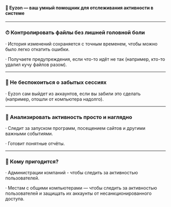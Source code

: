 #### 🤖 Eyzon — ваш умный помощник для отслеживания активности в системе

---

### ⏱ Контролировать файлы без лишней головной боли
 
  ·   История изменений сохраняется с точным временем, чтобы можно было легко откатить ошибки.

  ·   Получаете предупреждения, если что-то идёт не так (например, кто-то удалил кучу файлов разом).

---

### 🚪 Не беспокоиться о забытых сессиях

  ·   Eyzon сам выйдет из аккаунтов, если вы забили это сделать (например, отошли от компьютера надолго).

---

### 📝 Анализировать активность просто и наглядно

  ·   Следит за запуском программ, посещением сайтов и другими важными событиями.

  ·   Готовит понятные отчёты.

---

### 💼 Кому пригодится?

  ·   Администрации компаний - чтобы следить за активностью пользователей.

  ·   Местам с общими компьютерами — чтобы следить за активностью пользователей и защищать их аккаунты от несанкционированного доступа.
